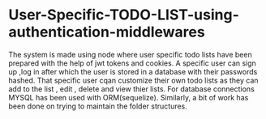 # User-Specific-TODO-LIST-using-authentication-middlewares

The system is made using node where user specific todo lists have been prepared with the help of jwt tokens and cookies. A specific user can sign up ,log in after which the user is stored in a database with their passwords hashed. That specific user cqan customize their own todo lists as they can add to the list , edit , delete and view thier lists. For database connections MYSQL has been used with ORM(sequelize). Similarly, a bit of work has been done on trying to maintain the folder structures.

